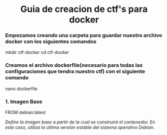 <h1 align="center"> Guia de creacion de ctf's para docker </h1>

### Empezamos creando una carpeta para guardar nuestro archivo docker con los siguientes comandos

mkdir ctf-docker
cd ctf-docker

### Creamos el archivo dockerfile(necesario para todas las configuraciones que tendra nuestro ctf) con el siguiente comando

nano dockerfile

### 1. Imagen Base

FROM debian:latest

<em> Define la imagen base a partir de la cual se construirá el contenedor. En este caso, utiliza la última versión estable del sistema operativo Debian. </em>

